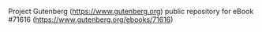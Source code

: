 Project Gutenberg (https://www.gutenberg.org) public repository
for eBook #71616 (https://www.gutenberg.org/ebooks/71616)
